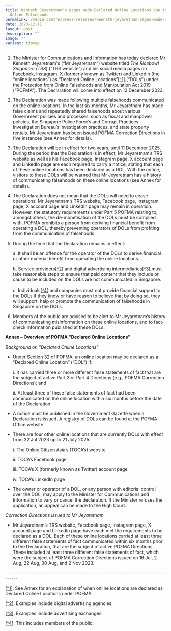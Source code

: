 ```yaml
---
title: Kenneth Jeyaretnam's pages made Declared Online Locations due to Multiple
  Online Falsehoods
permalink: /media-centre/press-releases/kenneth-jeyaretnam-pages-made-declared-online-locations/
date: 2023-12-11
layout: post
description: ""
image: ""
variant: tiptap
---
```

<ol data-tight="true" class="tight"><li><p>The Minister for Communications and Information has today declared Mr Kenneth Jeyaretnam's (“Mr Jeyaretnam”) website titled <em>The Ricebowl Singapore (TRS</em>) (“TRS website”) and his social media pages on Facebook, Instagram, X (formerly known as Twitter) and LinkedIn (the “online locations”) as “Declared Online Locations”<a href="" rel="noopener noreferrer nofollow" target="_blank">[^1] </a>(“DOLs”) under the Protection from Online Falsehoods and Manipulation Act 2019 (“POFMA”). The Declaration will come into effect on 12 December 2023.</p><p></p></li><li><p>The Declaration was made following multiple falsehoods communicated on the online locations. In the last six months, Mr Jeyaretnam has made false claims and repeatedly shared falsehoods about various Government policies and processes, such as fiscal and manpower policies, the Singapore Police Force’s and Corrupt Practices Investigation Bureau’s investigation practices, and state property rentals. Mr Jeyaretnam has been issued POFMA Correction Directions in five instances (see Annex for details).</p><p></p></li><li><p>The Declaration will be in effect for two years, until 11 December 2025. During the period that the Declaration is in effect, Mr Jeyaretnam’s TRS website as well as his Facebook page, Instagram page, X account page and LinkedIn page are each required to carry a notice, stating that each of these online locations has been declared as a DOL. With the notice, visitors to these DOLs will be warned that Mr Jeyaretnam has a history of communicating falsehoods on these online locations (see Annex for details).</p><p></p></li><li><p>The Declaration does not mean that the DOLs will need to cease operations. Mr Jeyaretnam’s TRS website, Facebook page, Instagram page, X account page and LinkedIn page may remain in operation. However, the statutory requirements under Part 5 POFMA relating to, amongst others, the de-monetisation of the DOLs must be complied with. POFMA prohibits a person from deriving financial benefit from operating a DOL, thereby preventing operators of DOLs from profiting from the communication of falsehoods.</p><p></p></li><li><p>During the time that the Declaration remains in effect:<br></p><p>a. It shall be an offence for the operator of the DOLs to derive financial or other material benefit from operating the online locations.<br></p><p>b. Service providers<a href="" rel="noopener noreferrer nofollow" target="_blank">[^2]</a> and digital advertising intermediaries<a href="" rel="noopener noreferrer nofollow" target="_blank">[^3] </a>must take reasonable steps to ensure that paid content that they include or cause to be included on the DOLs are not communicated in Singapore.<br><br>c. Individuals<a href="" rel="noopener noreferrer nofollow" target="_blank">[^4]</a> and companies must not provide financial support to the DOLs if they know or have reason to believe that by doing so, they will support, help or promote the communication of falsehoods in Singapore on the DOLs.</p><p></p></li><li><p>Members of the public are advised to be alert to Mr Jeyaretnam’s history of communicating misinformation on these online locations, and to fact-check information published at these DOLs.</p></li></ol><p></p><p><strong>Annex – Overview of POFMA "Declared Online Locations"</strong></p><p></p><p><em>Background on "Declared Online Locations"</em></p><p></p><ul><li><p>Under Section 32 of POFMA, an online location may be declared as a “Declared Online Location” (“DOL”) if:</p><p></p><p>i. It has carried three or more different false statements of fact that are the subject of active Part 3 or Part 4 Directions (e.g., POFMA Correction Directions); and</p><p></p><p>ii. At least three of these false statements of fact had been communicated on the online location within six months before the date of the Declaration.</p><p></p></li><li><p>A notice must be published in the Government Gazette when a Declaration is issued. A registry of DOLs can be found at the POFMA Office website.</p><p></p></li><li><p>There are four other online locations that are currently DOLs with effect from 22 Jul 2023 up to 21 July 2025:<br></p><p>i. The Online Citizen Asia’s (TOCA’s) website</p><p>ii. TOCA’s Facebook page</p><p>iii. TOCA’s X (formerly known as Twitter) account page</p><p>iv. TOCA’s LinkedIn page</p><p></p></li><li><p>The owner or operator of a DOL, or any person with editorial control over the DOL, may apply to the Minister for Communications and Information to vary or cancel the declaration. If the Minister refuses the application, an appeal can be made to the High Court.</p></li></ul><p></p><p><em>Correction Directions issued to Mr Jeyaretnam</em></p><p></p><ul data-tight="true" class="tight"><li><p>Mr Jeyaretnam’s TRS website, Facebook page, Instagram page, X account page and LinkedIn page have each met the requirements to be declared as a DOL. Each of these online locations carried at least three different false statements of fact communicated within six months prior to the Declaration, that are the subject of active POFMA Directions. These included at least three different false statements of fact, which were the subject of POFMA Correction Directions issued on 16 Jul, 2 Aug, 22 Aug, 30 Aug, and 2 Nov 2023.</p></li></ul><p></p><p>------------------------------------------------------------------------------------</p><p></p><p><a href="" rel="noopener noreferrer nofollow" target="_blank">[^1]</a>: See Annex for an explanation of when online locations are declared as Declared Online Locations under POFMA. <br></p><p><a href="" rel="noopener noreferrer nofollow" target="_blank">[^2]</a>: Examples include digital advertising agencies.<br></p><p><a href="" rel="noopener noreferrer nofollow" target="_blank">[^3]</a>: Examples include advertising exchanges. <br></p><p><a href="" rel="noopener noreferrer nofollow" target="_blank">[^4]</a>: This includes members of the public.</p>